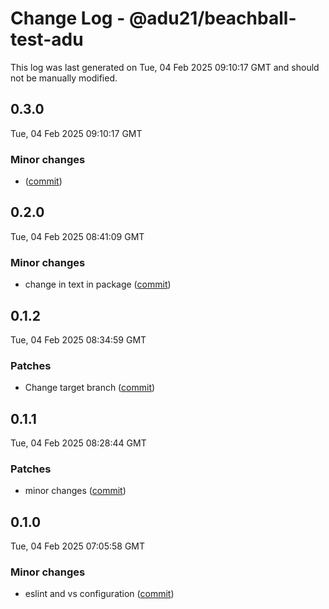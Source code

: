 # Change Log - @adu21/beachball-test-adu

This log was last generated on Tue, 04 Feb 2025 09:10:17 GMT and should not be manually modified.

<!-- Start content -->

## 0.3.0

Tue, 04 Feb 2025 09:10:17 GMT

### Minor changes

-  ([commit](https://github.com/dp-test-org-1/beachball-testing/commit/47a777115a1617aaba6d31069bf55d1ae22a6ace))

## 0.2.0

Tue, 04 Feb 2025 08:41:09 GMT

### Minor changes

- change in text in package ([commit](https://github.com/dp-test-org-1/beachball-testing/commit/f3788d4b31da097eea32c77018474f5e5cdfca76))

## 0.1.2

Tue, 04 Feb 2025 08:34:59 GMT

### Patches

- Change target branch ([commit](https://github.com/dp-test-org-1/beachball-testing/commit/a2efe7e36dd25ec42dce30c6b4832dee58e89b47))

## 0.1.1

Tue, 04 Feb 2025 08:28:44 GMT

### Patches

- minor changes ([commit](https://github.com/dp-test-org-1/beachball-testing/commit/7f716ddcf35a2670a955a29f8f4bda5c459fa01c))

## 0.1.0

Tue, 04 Feb 2025 07:05:58 GMT

### Minor changes

- eslint and vs configuration ([commit](https://github.com/dp-test-org-1/beachball-testing/commit/56f59518ee29e455f45a358d65ef5cfb7b335317))

